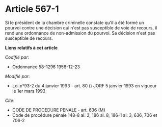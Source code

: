 # Article 567-1

Si le président de la chambre criminelle constate qu'il a été formé un pourvoi contre une décision qui n'est pas susceptible
de voie de recours, il rend une ordonnance de non-admission du pourvoi. Sa décision n'est pas susceptible de recours.

**Liens relatifs à cet article**

_Codifié par_:

  - Ordonnance 58-1296 1958-12-23

_Modifié par_:

  - Loi n°93-2 du 4 janvier 1993 - art. 80 () JORF 5 janvier 1993 en vigueur le 1er mars 1993

_Cite_:

  - CODE DE PROCEDURE PENALE - art. 636 (M)
  - Code de procédure pénale 148-8 al. 2, 186 al. 8, 186-1 al. 3, 636, 706 et 706-2
